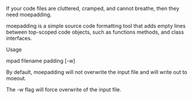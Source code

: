 If your code files are cluttered, cramped, and cannot breathe, then they need moepadding.

moepadding is a simple source code formatting tool that adds empty lines between
top-scoped code objects, such as functions methods, and class interfaces.

Usage

mpad filename padding [-w]

By default, moepadding will not overwrite the input file and will write out to
moeout.

The -w flag will force overwrite of the input file.
